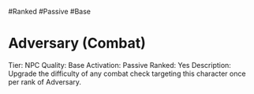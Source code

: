 #Ranked
#Passive
#Base

# Adversary (Combat)
Tier: NPC
Quality: Base
Activation: Passive
Ranked: Yes
Description: Upgrade the difficulty of any combat check targeting this character once per rank of Adversary.